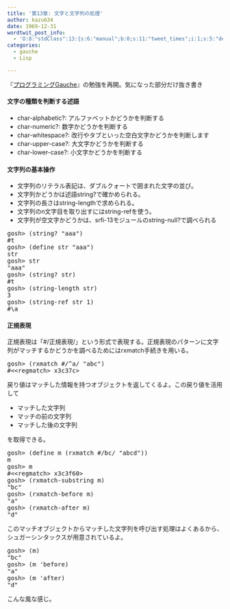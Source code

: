 ```yaml
---
title: '第13章: 文字と文字列の処理'
author: kazu634
date: 1969-12-31
wordtwit_post_info:
  - 'O:8:"stdClass":13:{s:6:"manual";b:0;s:11:"tweet_times";i:1;s:5:"delay";i:0;s:7:"enabled";i:1;s:10:"separation";s:2:"60";s:7:"version";s:3:"3.7";s:14:"tweet_template";b:0;s:6:"status";i:2;s:6:"result";a:0:{}s:13:"tweet_counter";i:2;s:13:"tweet_log_ids";a:1:{i:0;i:4347;}s:9:"hash_tags";a:0:{}s:8:"accounts";a:1:{i:0;s:7:"kazu634";}}'
categories:
  - gauche
  - Lisp

---
```

<div class="section">
<p>
    『<a href="http://d.hatena.ne.jp/asin/4873113482" onclick="__gaTracker('send', 'event', 'outbound-article', 'http://d.hatena.ne.jp/asin/4873113482', 'プログラミングGauche');">プログラミングGauche</a>』の勉強を再開。気になった部分だけ抜き書き
</p>
  
<h4>
    文字の種類を判断する述語
</h4>
  
<ul>
<li>
      char-alphabetic?: アルファベットかどうかを判断する
</li>
<li>
      char-numeric?: 数字かどうかを判断する
</li>
<li>
      char-whitespace?: 改行やタブといった空白文字かどうかを判断します
</li>
<li>
      char-upper-case?: 大文字かどうかを判断する
</li>
<li>
      char-lower-case?: 小文字かどうかを判断する
</li>
</ul>
  
<h4>
    文字列の基本操作
</h4>
  
<ul>
<li>
      文字列のリテラル表記は、ダブルクォートで囲まれた文字の並び。
</li>
<li>
      文字列かどうかは述語string?で確かめられる。
</li>
<li>
      文字列の長さはstring-lengthで求められる。
</li>
<li>
      文字列のn文字目を取り出すにはstring-refを使う。
</li>
<li>
      文字列が空文字かどうかは、srfi-13モジュールのstring-null?で調べられる
</li>
</ul>
  
<pre class="syntax-highlight">
gosh&#62; <span class="synSpecial">(</span><span class="synStatement">string</span>? <span class="synConstant">&#34;aaa&#34;</span><span class="synSpecial">)</span>
#<span class="synStatement">t</span>
gosh&#62; <span class="synSpecial">(</span>define str <span class="synConstant">&#34;aaa&#34;</span><span class="synSpecial">)</span>
str
gosh&#62; str
<span class="synConstant">&#34;aaa&#34;</span>
gosh&#62; <span class="synSpecial">(</span><span class="synStatement">string</span>? str<span class="synSpecial">)</span>
#<span class="synStatement">t</span>
gosh&#62; <span class="synSpecial">(</span>string-length str<span class="synSpecial">)</span>
<span class="synConstant">3</span>
gosh&#62; <span class="synSpecial">(</span>string-ref str <span class="synConstant">1</span><span class="synSpecial">)</span>
#\a
</pre>
  
<h4>
    正規表現
</h4>
  
<p>
    正規表現は「#/正規表現/」という形式で表現する。正規表現のパターンに文字列がマッチするかどうかを調べるためにはrxmatch手続きを用いる。
</p>
  
<pre class="syntax-highlight">
gosh&#62; <span class="synSpecial">(</span>rxmatch #/^a/ <span class="synConstant">&#34;abc&#34;</span><span class="synSpecial">)</span>
#&#60;&#60;regmatch&#62; <span class="synConstant"></span>x<span class="synConstant">3</span>c<span class="synConstant">37</span>c<span class="synConstant"></span>&#62;
</pre>
  
<p>
    戻り値はマッチした情報を持つオブジェクトを返してくるよ。この戻り値を活用して
</p>
  
<ul>
<li>
      マッチした文字列
</li>
<li>
      マッチの前の文字列
</li>
<li>
      マッチした後の文字列
</li>
</ul>
  
<p>
    を取得できる。
</p>
  
<pre class="syntax-highlight">
gosh&#62; <span class="synSpecial">(</span>define m <span class="synSpecial">(</span>rxmatch #/bc/ <span class="synConstant">&#34;abcd&#34;</span><span class="synSpecial">))</span>
m
gosh&#62; m
#&#60;&#60;regmatch&#62; <span class="synConstant"></span>x<span class="synConstant">3</span>c<span class="synConstant">3</span>f<span class="synConstant">60</span>&#62;
gosh&#62; <span class="synSpecial">(</span>rxmatch-substring m<span class="synSpecial">)</span>
<span class="synConstant">&#34;bc&#34;</span>
gosh&#62; <span class="synSpecial">(</span>rxmatch-before m<span class="synSpecial">)</span>
<span class="synConstant">&#34;a&#34;</span>
gosh&#62; <span class="synSpecial">(</span>rxmatch-after m<span class="synSpecial">)</span>
<span class="synConstant">&#34;d&#34;</span>
</pre>
  
<p>
    このマッチオブジェクトからマッチした文字列を呼び出す処理はよくあるから、シュガーシンタックスが用意されているよ。
</p>
  
<pre class="syntax-highlight">
gosh&#62; <span class="synSpecial">(</span>m<span class="synSpecial">)</span>
<span class="synConstant">&#34;bc&#34;</span>
gosh&#62; <span class="synSpecial">(</span>m <span class="synSpecial">'</span><span class="synIdentifier">before</span><span class="synSpecial">)</span>
<span class="synConstant">&#34;a&#34;</span>
gosh&#62; <span class="synSpecial">(</span>m <span class="synSpecial">'</span><span class="synIdentifier">after</span><span class="synSpecial">)</span>
<span class="synConstant">&#34;d&#34;</span>
</pre>
  
<p>
    こんな風な感じ。
</p>
</div>
